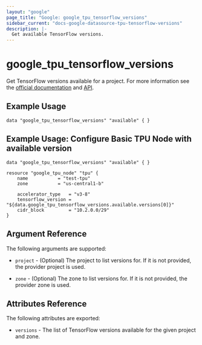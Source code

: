 ```yaml
---
layout: "google"
page_title: "Google: google_tpu_tensorflow_versions"
sidebar_current: "docs-google-datasource-tpu-tensorflow-versions"
description: |-
  Get available TensorFlow versions.
---
```


# google\_tpu\_tensorflow\_versions

Get TensorFlow versions available for a project. For more information see the [official documentation](https://cloud.google.com/tpu/docs/) and [API](https://cloud.google.com/tpu/docs/reference/rest/v1/projects.locations.tensorflowVersions).

## Example Usage

```hcl
data "google_tpu_tensorflow_versions" "available" { }
```

## Example Usage: Configure Basic TPU Node with available version

```hcl
data "google_tpu_tensorflow_versions" "available" { }

resource "google_tpu_node" "tpu" {
	name           = "test-tpu"
	zone           = "us-central1-b"

	accelerator_type   = "v3-8"
	tensorflow_version = "${data.google_tpu_tensorflow_versions.available.versions[0]}"
	cidr_block         = "10.2.0.0/29"
}
```

## Argument Reference

The following arguments are supported:

* `project` - (Optional) The project to list versions for. If it
    is not provided, the provider project is used.

* `zone` - (Optional) The zone to list versions for. If it
    is not provided, the provider zone is used.

## Attributes Reference

The following attributes are exported:

* `versions` - The list of TensorFlow versions available for the given project and zone.
